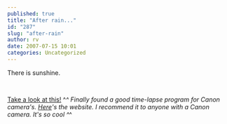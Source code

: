 ```yaml
---
published: true
title: "After rain..."
id: "287"
slug: "after-rain"
author: rv
date: 2007-07-15 10:01
categories: Uncategorized
---
```

There is sunshine.<br /><br /><a href="http://bp1.blogger.com/_RIq3e2nKDHo/Rpnx66zbxkI/AAAAAAAABQc/nYxb4cmRdr4/s1600-h/Weather1.jpg"><img style="display:block;text-align:center;cursor:pointer;margin:0 auto 10px;" src="http://bp1.blogger.com/_RIq3e2nKDHo/Rpnx66zbxkI/AAAAAAAABQc/nYxb4cmRdr4/s400/Weather1.jpg" alt="" border="0" /></a><br /><a href="http:///TimeLapseFun1.avi">Take a look at this!</a> ^_^ Finally found a good time-lapse program for Canon camera's. <a href="http://www.granitebaysoftware.com/">Here</a>'s the website. I recommend it to anyone with a Canon camera. It's so cool ^_^